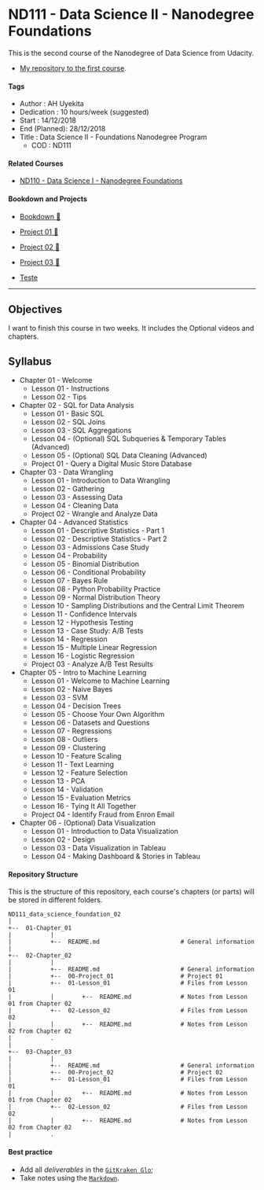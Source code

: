 # ND111 - Data Science II - Nanodegree Foundations

This is the second course of the Nanodegree of Data Science from Udacity.

* [My repository to the first course][repo_nd110].

[repo_nd110]: https://github.com/AndersonUyekita/ND110_data_science_foundations_01

#### Tags
* Author       : AH Uyekita
* Dedication   : 10 hours/week (suggested)
* Start        : 14/12/2018
* End (Planned): 28/12/2018
* Title        : Data Science II - Foundations Nanodegree Program
    * COD      : ND111

#### Related Courses

* [ND110 - Data Science I - Nanodegree Foundations][nd110]

[nd110]: https://br.udacity.com/course/python-fundamentos-data-science--nd110

#### Bookdown and Projects

* [Bookdown :book: ][nd111_bookdown]
* [Project 01 :rocket: ][project_01_url]
* [Project 02 :rocket: ][project_02_url]
* [Project 03 :rocket: ][project_03_url]

* <a href='bit.ly/nd111_project_03' target='_blank'>Teste</a>

[nd111_bookdown]: https://andersonuyekita.github.io/ND111_data_science_foundations_02/index.html
[project_01_url]: bit.ly/nd111_project_01
[project_02_url]: bit.ly/nd111_project_02
[project_03_url]: bit.ly/nd111_project_03

********************************************************************************

## Objectives

I want to finish this course in two weeks. It includes the Optional videos and chapters.

## Syllabus

* Chapter 01 - Welcome
    * Lesson 01 - Instructions
    * Lesson 02 - Tips
* Chapter 02 - SQL for Data Analysis
    * Lesson 01 - Basic SQL
    * Lesson 02 - SQL Joins
    * Lesson 03 - SQL Aggregations
    * Lesson 04 - (Optional) SQL Subqueries & Temporary Tables (Advanced)
    * Lesson 05 - (Optional) SQL Data Cleaning (Advanced)
    * Project 01 - Query a Digital Music Store Database
* Chapter 03 - Data Wrangling
    * Lesson 01 - Introduction to Data Wrangling
    * Lesson 02 - Gathering
    * Lesson 03 - Assessing Data
    * Lesson 04 - Cleaning Data
    * Project 02 - Wrangle and Analyze Data
* Chapter 04 - Advanced Statistics
    * Lesson 01 - Descriptive Statistics - Part 1
    * Lesson 02 - Descriptive Statistics - Part 2
    * Lesson 03 - Admissions Case Study
    * Lesson 04 - Probability
    * Lesson 05 - Binomial Distribution
    * Lesson 06 - Conditional Probability
    * Lesson 07 - Bayes Rule
    * Lesson 08 - Python Probability Practice
    * Lesson 09 - Normal Distribution Theory
    * Lesson 10 - Sampling Distributions and the Central Limit Theorem
    * Lesson 11 - Confidence Intervals
    * Lesson 12 - Hypothesis Testing
    * Lesson 13 - Case Study: A/B Tests
    * Lesson 14 - Regression
    * Lesson 15 - Multiple Linear Regression
    * Lesson 16 - Logistic Regression
    * Project 03 - Analyze A/B Test Results
* Chapter 05 - Intro to Machine Learning
    * Lesson 01 - Welcome to Machine Learning
    * Lesson 02 - Naive Bayes
    * Lesson 03 - SVM
    * Lesson 04 - Decision Trees
    * Lesson 05 - Choose Your Own Algorithm
    * Lesson 06 - Datasets and Questions
    * Lesson 07 - Regressions
    * Lesson 08 - Outliers
    * Lesson 09 - Clustering
    * Lesson 10 - Feature Scaling
    * Lesson 11 - Text Learning
    * Lesson 12 - Feature Selection
    * Lesson 13 - PCA
    * Lesson 14 - Validation
    * Lesson 15 - Evaluation Metrics
    * Lesson 16 - Tying It All Together
    * Project 04 - Identify Fraud from Enron Email
* Chapter 06 - (Optional) Data Visualization
    * Lesson 01 - Introduction to Data Visualization
    * Lesson 02 - Design
    * Lesson 03 - Data Visualization in Tableau
    * Lesson 04 - Making Dashboard & Stories in Tableau

#### Repository Structure

This is the structure of this repository, each course's chapters (or parts) will be stored in different folders.

```
ND111_data_science_foundation_02
|
+--  01-Chapter_01
|           |
|           +--  README.md                       # General information
|
+--  02-Chapter_02
|           |
|           +--  README.md                       # General information
|           +--  00-Project_01                   # Project 01
|           +--  01-Lesson_01                    # Files from Lesson 01
|           |        +--  README.md              # Notes from Lesson 01 from Chapter 02
|           +--  02-Lesson_02                    # Files from Lesson 02
|           |        +--  README.md              # Notes from Lesson 02 from Chapter 02
|           .
|
+--  03-Chapter_03
|           |
|           +--  README.md                       # General information
|           +--  00-Project_02                   # Project 02
|           +--  01-Lesson_01                    # Files from Lesson 01
|           |        +--  README.md              # Notes from Lesson 01 from Chapter 02
|           +--  02-Lesson_02                    # Files from Lesson 02
|           |        +--  README.md              # Notes from Lesson 02 from Chapter 02
|           .
```

#### Best practice

* Add all _deliverables_ in the [`GitKraken Glo`][bp_1];
* Take notes using the [`Markdown`][bp_2].

[bp_1]: https://www.gitkraken.com/invite/5Ua2spL4
[bp_2]: https://github.com/adam-p/markdown-here/wiki/Markdown-Cheatsheet
